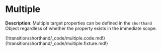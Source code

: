 # Multiple

__Description__: Multiple target properties can be defined in the `shorthand` Object regardless of whether the property exists in the immediate scope.

{!transition/shorthand/_code/multiple.code.md!}
{!transition/shorthand/_code/multiple.fixture.md!}

<div class="cf"></div>
<div class="end"></div>

